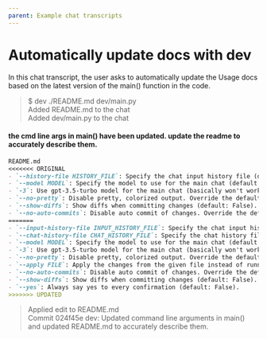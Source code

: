 ```yaml
---
parent: Example chat transcripts
---
```

# Automatically update docs with dev

In this chat transcript, the user asks to automatically update the Usage docs based on the latest version of the main() function in the code.

<div class="chat-transcript" markdown="1">

> $ dev ./README.md dev/main.py  
> Added README.md to the chat  
> Added dev/main.py to the chat  

#### the cmd line args in main() have been updated. update the readme to accurately describe them.  

```markdown
README.md
<<<<<<< ORIGINAL
- `--history-file HISTORY_FILE`: Specify the chat input history file (default: .dev.history). Override the default with the environment variable `DEV_HISTORY_FILE`.
- `--model MODEL`: Specify the model to use for the main chat (default: gpt-4). Override the default with the environment variable `DEV_MODEL`.
- `-3`: Use gpt-3.5-turbo model for the main chat (basically won't work). No environment variable override.
- `--no-pretty`: Disable pretty, colorized output. Override the default with the environment variable `DEV_PRETTY` (default: 1 for enabled, 0 for disabled).
- `--show-diffs`: Show diffs when committing changes (default: False). Override the default with the environment variable `DEV_SHOW_DIFFS` (default: 0 for False, 1 for True).
- `--no-auto-commits`: Disable auto commit of changes. Override the default with the environment variable `DEV_AUTO_COMMITS` (default: 1 for enabled, 0 for disabled).
=======
- `--input-history-file INPUT_HISTORY_FILE`: Specify the chat input history file (default: .dev.input.history). Override the default with the environment variable `DEV_INPUT_HISTORY_FILE`.
- `--chat-history-file CHAT_HISTORY_FILE`: Specify the chat history file (default: .dev.chat.history.md). Override the default with the environment variable `DEV_CHAT_HISTORY_FILE`.
- `--model MODEL`: Specify the model to use for the main chat (default: gpt-4). Override the default with the environment variable `DEV_MODEL`.
- `-3`: Use gpt-3.5-turbo model for the main chat (basically won't work). No environment variable override.
- `--no-pretty`: Disable pretty, colorized output. Override the default with the environment variable `DEV_PRETTY` (default: 1 for enabled, 0 for disabled).
- `--apply FILE`: Apply the changes from the given file instead of running the chat (debug).
- `--no-auto-commits`: Disable auto commit of changes. Override the default with the environment variable `DEV_AUTO_COMMITS` (default: 1 for enabled, 0 for disabled).
- `--show-diffs`: Show diffs when committing changes (default: False). Override the default with the environment variable `DEV_SHOW_DIFFS` (default: 0 for False, 1 for True).
- `--yes`: Always say yes to every confirmation (default: False).
>>>>>>> UPDATED
```

> Applied edit to README.md  
> Commit 024f45e dev: Updated command line arguments in main() and updated README.md to accurately describe them.  

</div>
